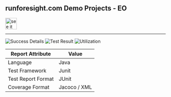 
## runforesight.com Demo Projects - EO 


<a href="https://demo.app.runforesight.com/repositories/github/runforesight-demo/eo/workflow-runs">
  <img src="https://4750167.fs1.hubspotusercontent-na1.net/hubfs/4750167/foresight-live-badge-72.png" height="36" alt="see it on foresight" />
</a>

---
![Success Details](https://api-public.service.runforesight.com/api/v1/badge/success?repoId=378c41cb-f852-4b18-a3a1-90911f7fa153)
![Test Result](https://api-public.service.runforesight.com/api/v1/badge/test?repoId=378c41cb-f852-4b18-a3a1-90911f7fa153)
![Utilization](https://api-public.service.runforesight.com/api/v1/badge/utilization?repoId=378c41cb-f852-4b18-a3a1-90911f7fa153)


| Report Attribute  | Value   | 
|---|---|
| Language  | Java |
| Test Framework  | Junit |
| Test Report Format | JUnit |
| Coverage Format | Jacoco / XML  |
